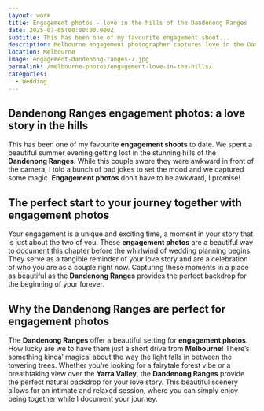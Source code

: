 ```yaml
---
layout: work
title: Engagement photos - love in the hills of the Dandenong Ranges
date: 2025-07-05T00:00:00.000Z
subtitle: This has been one of my favourite engagement shoot...
description: Melbourne engagement photographer captures love in the Dandenong Ranges. Natural engagement photography session with beautiful hills backdrop and relaxed atmosphere.
location: Melbourne
image: engagement-dandenong-ranges-7.jpg
permalink: /melbourne-photos/engagement-love-in-the-hills/
categories:
  - Wedding
---
```


## Dandenong Ranges engagement photos: a love story in the hills

This has been one of my favourite **engagement shoots** to date. We spent a beautiful summer evening getting lost in the stunning hills of the **Dandenong Ranges**. While this couple swore they were awkward in front of the camera, I told a bunch of bad jokes to set the mood and we captured some magic. **Engagement photos** don’t have to be awkward, I promise!

## The perfect start to your journey together with engagement photos

Your engagement is a unique and exciting time, a moment in your story that is just about the two of you. These **engagement photos** are a beautiful way to document this chapter before the whirlwind of wedding planning begins. They serve as a tangible reminder of your love story and are a celebration of who you are as a couple right now. Capturing these moments in a place as beautiful as the **Dandenong Ranges** provides the perfect backdrop for the beginning of your forever.

## Why the Dandenong Ranges are perfect for engagement photos

The **Dandenong Ranges** offer a beautiful setting for **engagement photos**. How lucky are we to have them just a short drive from **Melbourne**! There’s something kinda’ magical about the way the light falls in between the towering trees. Whether you're looking for a fairytale forest vibe or a breathtaking view over the **Yarra Valley**, the **Dandenong Ranges** provide the perfect natural backdrop for your love story. This beautiful scenery allows for an intimate and relaxed session, where you can simply enjoy being together while I document your journey.